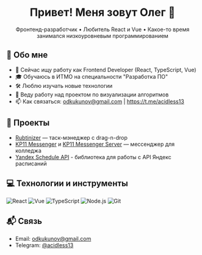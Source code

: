 <h1 align="center">Привет! Меня зовут Олег 👋</h1>

<p align="center">
  Фронтенд-разработчик • Любитель React и Vue • Какое-то время занимался низкоуровневым программированием
</p>

## 🧠 Обо мне

- 💼 Сейчас ищу работу как Frontend Developer (React, TypeScript, Vue)
- 🎓 Обучаюсь в ИТМО на специальности "Разработка ПО"
- 🛠 Люблю изучать новые технологии
- 🌱 Веду работу над проектом по визуализации алгоритмов
- 📫 Как связаться: odkukunov@gmail.com | https://t.me/acidless13

## 🚀 Проекты

- [Rubtinizer](https://github.com/acidless/rubtinizer) — таск-мэнеджер с drag-n-drop
- [KP11 Messenger](https://github.com/acidless/kp11-messneger) и [KP11 Messenger Server](https://github.com/acidless/kp11-messenger-server) — мессенджер для колледжа
- [Yandex Schedule API](https://github.com/acidless/YandexScheduleAPI) - библиотека для работы с API Яндекс расписаний

## 💻 Технологии и инструменты

![React](https://img.shields.io/badge/-React-61DAFB?style=flat-square&logo=react&logoColor=white)
![Vue](https://img.shields.io/badge/Vue.js-35495E?style=flat-square&logo=vuedotjs&logoColor=4FC08D)
![TypeScript](https://img.shields.io/badge/-TypeScript-3178C6?style=flat-square&logo=typescript&logoColor=white)
![Node.js](https://img.shields.io/badge/-Node.js-339933?style=flat-square&logo=node.js&logoColor=white)
![Git](https://img.shields.io/badge/-Git-F05032?style=flat-square&logo=git&logoColor=white)

## 📬 Связь

- Email: odkukunov@gmail.com
- Telegram: [@acidless13](https://t.me/acidless13)
